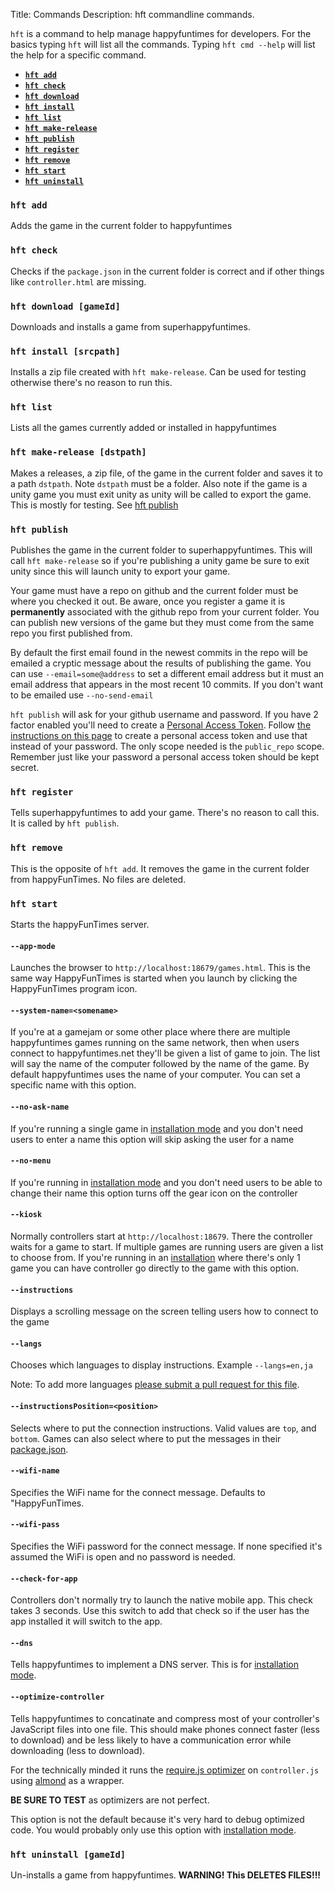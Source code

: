 Title: Commands
Description: hft commandline commands.


`hft` is a command to help manage happyfuntimes for developers. For the basics typing `hft`
will list all the commands. Typing `hft cmd --help` will list the help for a specific command.

*   **[`hft add`](#-hft-add-)**
*   **[`hft check`](#-hft-check-)**
*   **[`hft download`](#-hft-download-gameId-)**
*   **[`hft install`](#-hft-install-srcpath-)**
*   **[`hft list`](#-hft-list-)**
*   **[`hft make-release`](#-hft-make-release-dstpath-)**
*   **[`hft publish`](#-hft-publish-)**
*   **[`hft register`](#-hft-register-)**
*   **[`hft remove`](#-hft-remove-)**
*   **[`hft start`](#-hft-start-)**
*   **[`hft uninstall`](#-hft-uninstall-gameid-)**

### `hft add`

Adds the game in the current folder to happyfuntimes

### `hft check`

Checks if the `package.json` in the current folder is correct
and if other things like `controller.html` are missing.

### `hft download [gameId]`

Downloads and installs a game from superhappyfuntimes.

### `hft install [srcpath]`

Installs a zip file created with `hft make-release`. Can be used for testing otherwise
there's no reason to run this.

### `hft list`

Lists all the games currently added or installed in happyfuntimes

### `hft make-release [dstpath]`

Makes a releases, a zip file, of the game in the current folder and saves it to
a path `dstpath`. Note `dstpath` must be a folder. Also note if the game is
a unity game you must exit unity as unity will be called to export the game.
This is mostly for testing. See [hft publish](#-hft-publish-)

### `hft publish`

Publishes the game in the current folder to superhappyfuntimes. This will
call `hft make-release` so if you're publishing a unity game be sure to exit
unity since this will launch unity to export your game.

Your game must have a repo on github and the current folder must
be where you checked it out. Be aware, once you register a game it is
**permanently** associated with the github repo from your current folder.
You can publish new versions of the game but they must come from the same
repo you first published from.

By default the first email found in the newest commits in the repo will
be emailed a cryptic message about the results of publishing the game.
You can use `--email=some@address` to set a different email address
but it must an email address that appears in the most recent 10 commits.
If you don't want to be emailed use `--no-send-email`

`hft publish` will ask for your github username and password. If you
have 2 factor enabled you'll need to create a
[Personal Access Token](https://help.github.com/articles/creating-an-access-token-for-command-line-use/).
Follow [the instructions on this page](https://help.github.com/articles/creating-an-access-token-for-command-line-use/)
to create a personal access token and use that instead of your password.
The only scope needed is the `public_repo` scope.
Remember just like your password a personal access token should be
kept secret.

### `hft register`

Tells superhappyfuntimes to add your game. There's no reason to call this.
It is called by `hft publish`.

### `hft remove`

This is the opposite of `hft add`. It removes the game in the current folder from
happyFunTimes. No files are deleted.

### `hft start`

Starts the happyFunTimes server.

#### `--app-mode`

Launches the browser to `http://localhost:18679/games.html`. This is the same way HappyFunTimes
is started when you launch by clicking the HappyFunTimes program icon.

#### `--system-name=<somename>`

If you're at a gamejam or some other place where there are multiple happyfuntimes
games running on the same network, then when users connect to happyfuntimes.net they'll
be given a list of game to join. The list will say the name of the computer followed
by the name of the game. By default happyfuntimes uses the name of your computer. You
can set a specific name with this option.

#### `--no-ask-name`

If you're running a single game in [installation mode](network.md) and you don't need users to enter
a name this option will skip asking the user for a name

#### `--no-menu`

If you're running in [installation mode](network.md) and you don't need users to be able to change their
name this option turns off the gear icon on the controller

#### `--kiosk`

Normally controllers start at `http://localhost:18679`. There the controller waits for
a game to start. If multiple games are running users are given a list to choose from.
If you're running in an [installation](network.md) where there's only 1 game you can have controller
go directly to the game with this option.

#### `--instructions`

Displays a scrolling message on the screen telling users how to connect to the game

#### `--langs`

Chooses which languages to display instructions. Example `--langs=en,ja`

Note: To add more languages [please submit a pull request for this file](https://github.com/greggman/HappyFunTimes/blob/master/server/languages.js).

#### `--instructionsPosition=<position>`

Selects where to put the connection instructions. Valid values are `top`, and `bottom`.
Games can also select where to put the messages in their [package.json](packagejson.md).

#### `--wifi-name`

Specifies the WiFi name for the connect message. Defaults to "HappyFunTimes.

#### `--wifi-pass`

Specifies the WiFi password for the connect message. If none specified it's assumed
the WiFi is open and no password is needed.

#### `--check-for-app`

Controllers don't normally try to launch the native mobile app. This check takes 3 seconds.
Use this switch to add that check so if the user has the app installed it will switch to
the app.

#### `--dns`

Tells happyfuntimes to implement a DNS server. This is for [installation mode](network.md).

#### `--optimize-controller`

Tells happyfuntimes to concatinate and compress most of your controller's JavaScript files into one file.
This should make phones connect faster (less to download) and be less likely to have
a communication error while downloading (less to download).

For the technically minded it runs the [require.js optimizer](requirejs.org/docs/optimization.html)
on `controller.js` using [almond](https://github.com/jrburke/almond) as a wrapper.

**BE SURE TO TEST** as optimizers are not perfect.

This option is not the default because it's very hard to debug optimized code. You would
probably only use this option with [installation mode](network.md).

### `hft uninstall [gameId]`

Un-installs a game from happyfuntimes. **WARNING! This DELETES FILES!!!**
